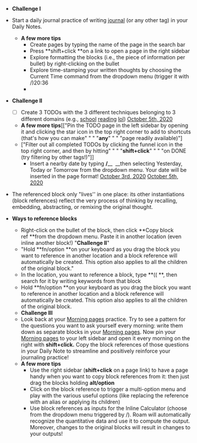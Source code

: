 - **Challenge I**
- Start a daily journal practice of writing [journal](<journal.md>) (or any other tag) in your Daily Notes.
    - **A few more tips**
        - Create pages by typing the name of the page in the search bar
        - Press **shift+click **on a link to open a page in the right sidebar
        - Explore formatting the blocks (i.e., the piece of information per bullet) by right-clicking on the bullet
        - Explore time-stamping your written thoughts by choosing the Current Time command from the dropdown menu (trigger it with /)20:36
        - 
- **Challenge II**
    - [ ] Create 3 TODOs with the 3 different techniques belonging to 3 different domains (e.g., [school](<school.md>) [reading](<reading.md>) [lol](<lol.md>)) [October 5th, 2020](<October 5th, 2020.md>)
    - **A few more tips**[["Pin the TODO page in the left sidebar by opening it and clicking the star icon in the top right corner to add to shortcuts (that's how you can make" " " "__any__" " " "page readily available)"] 
    - ["Filter out all completed TODOs by clicking the funnel icon in the top right corner, and then by hitting" " " "**shift+click**" " " "on DONE (try filtering by other tags!)"]]
        - Insert a nearby date by typing **/**__  __then selecting Yesterday, Today or Tomorrow from the dropdown menu. Your date will be inserted in the page format! [October 3rd, 2020](<October 3rd, 2020.md>) [October 5th, 2020](<October 5th, 2020.md>)

- The referenced block only "lives'' in one place: its other instantiations (block references) reflect the very process of thinking by recalling, embedding, abstracting, or remixing the original thought.
- **Ways to reference blocks**
    - Right-click on the bullet of the block, then click **Copy block ref **from the dropdown menu. Paste it in another location (even inline another block!) "**Challenge II**"
    - "Hold **fn/option **on your keyboard as you drag the block you want to reference in another location and a block reference will automatically be created. This option also applies to all the children of the original block."
    - In the location, you want to reference a block, type **(( **, then search for it by writing keywords from that block
    - Hold **fn/option **on your keyboard as you drag the block you want to reference in another location and a block reference will automatically be created. This option also applies to all the children of the original block.
    - **Challenge III**
    - Look back at your [Morning pages](<Morning pages.md>) practice. Try to see a pattern for the questions you want to ask yourself every morning: write them down as separate blocks in your [Morning pages](<Morning pages.md>). Now pin your [Morning pages](<Morning pages.md>) to your left sidebar and open it every morning on the right with **shift+click.** Copy the block references of those questions in your Daily Note to streamline and positively reinforce your journaling practice!
    - **A few more tips**
        - Use the right sidebar (**shift+click** on a page link) to have a page handy when you want to copy block references from it: then just drag the blocks holding **alt/option**
        - Click on the block reference to trigger a multi-option menu and play with the various useful options (like replacing the reference with an alias or applying its children)
        - Use block references as inputs for the Inline Calculator (choose from the dropdown menu triggered by /). Roam will automatically recognize the quantitative data and use it to compute the output. Moreover, changes to the original blocks will result in changes to your outputs!
